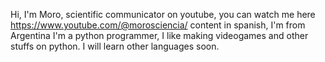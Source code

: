 Hi, I'm Moro, scientific communicator on youtube, you can watch me here https://www.youtube.com/@morosciencia/   content in spanish, I'm from Argentina
I'm  a python programmer, I like making videogames and other stuffs on python.
I will learn other languages soon.
